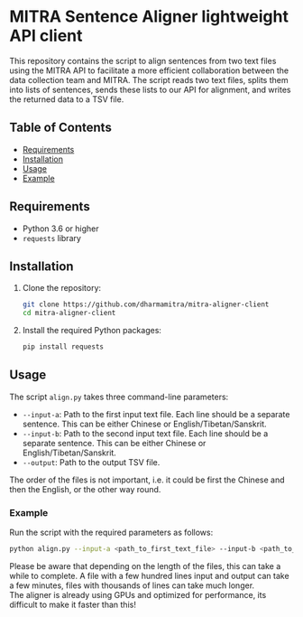# MITRA Sentence Aligner lightweight API client

This repository contains the script to align sentences from two text files using the MITRA API to facilitate a more efficient collaboration between the data collection team and MITRA. The script reads two text files, splits them into lists of sentences, sends these lists to our API for alignment, and writes the returned data to a TSV file.

## Table of Contents

- [Requirements](#requirements)
- [Installation](#installation)
- [Usage](#usage)
- [Example](#example)

## Requirements

- Python 3.6 or higher
- `requests` library

## Installation

1. Clone the repository:
    ```bash
    git clone https://github.com/dharmamitra/mitra-aligner-client
    cd mitra-aligner-client
    ```

2. Install the required Python packages:
    ```bash
    pip install requests
    ```

## Usage

The script `align.py` takes three command-line parameters:
- `--input-a`: Path to the first input text file. Each line should be a separate sentence. This can be either Chinese or English/Tibetan/Sanskrit.
- `--input-b`: Path to the second input text file. Each line should be a separate sentence. This can be either Chinese or English/Tibetan/Sanskrit.
- `--output`: Path to the output TSV file.
  
The order of the files is not important, i.e. it could be first the Chinese and then the English, or the other way round.  

### Example

Run the script with the required parameters as follows:
```bash
python align.py --input-a <path_to_first_text_file> --input-b <path_to_second_text_file> --output <path_to_output_tsv_file>
```
Please be aware that depending on the length of the files, this can take a while to complete. A file with a few hundred lines input and output can take a few minutes, files with thousands of lines can take much longer.  
The aligner is already using GPUs and optimized for performance, its difficult to make it faster than this! 

